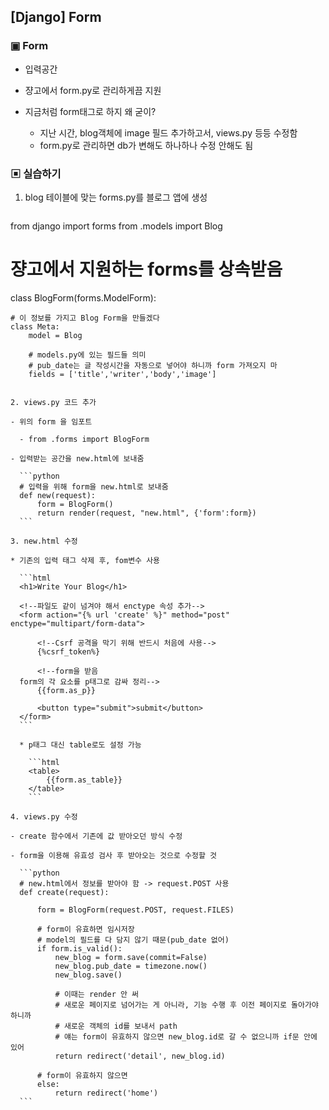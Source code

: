 ## [Django] Form



### ▣ Form

* 입력공간

* 쟝고에서 form.py로 관리하게끔 지원

* 지금처럼 form태그로 하지 왜 굳이?

  * 지난 시간, blog객체에 image 필드 추가하고서, views.py 등등 수정함
  * form.py로 관리하면 db가 변해도 하나하나 수정 안해도 됨

  

### ▣ 실습하기

1. blog 테이블에 맞는 forms.py를 블로그 앱에 생성

   ```python
from django import forms
from .models import Blog

# 쟝고에서 지원하는 forms를 상속받음
class BlogForm(forms.ModelForm):

    # 이 정보를 가지고 Blog Form을 만들겠다
    class Meta:
        model = Blog

        # models.py에 있는 필드들 의미
        # pub_date는 글 작성시간을 자동으로 넣어야 하니까 form 가져오지 마
        fields = ['title','writer','body','image']
   
   
   ```

2. views.py 코드 추가

   - 위의 form 을 임포트

     - from .forms import BlogForm
   
   - 입력받는 공간을 new.html에 보내줌
   
     ```python
     # 입력을 위해 form을 new.html로 보내줌
     def new(request):
         form = BlogForm()
         return render(request, "new.html", {'form':form})
     ```
   
3. new.html 수정

   * 기존의 입력 태그 삭제 후, fom변수 사용

     ```html
     <h1>Write Your Blog</h1>
     
     <!--파일도 같이 넘겨야 해서 enctype 속성 추가-->
     <form action="{% url 'create' %}" method="post" enctype="multipart/form-data">
     
         <!--Csrf 공격을 막기 위해 반드시 처음에 사용-->
         {%csrf_token%}
     
         <!--form을 받음
     form의 각 요소를 p태그로 감싸 정리-->
         {{form.as_p}}
     
         <button type="submit">submit</button>
     </form>
     ```

     * p태그 대신 table로도 설정 가능

       ```html
       <table>
           {{form.as_table}}
       </table>
       ```

4. views.py 수정

   - create 함수에서 기존에 값 받아오던 방식 수정

   - form을 이용해 유효성 검사 후 받아오는 것으로 수정할 것

     ```python
     # new.html에서 정보를 받아야 함 -> request.POST 사용
     def create(request):
     
         form = BlogForm(request.POST, request.FILES)
     
         # form이 유효하면 임시저장
         # model의 필드를 다 담지 않기 때문(pub_date 없어)
         if form.is_valid():
             new_blog = form.save(commit=False)
             new_blog.pub_date = timezone.now()
             new_blog.save()
     
             # 이때는 render 안 써 
             # 새로운 페이지로 넘어가는 게 아니라, 기능 수행 후 이전 페이지로 돌아가야 하니까
             # 새로운 객체의 id를 보내서 path
             # 얘는 form이 유효하지 않으면 new_blog.id로 갈 수 없으니까 if문 안에 있어
             return redirect('detail', new_blog.id)
     
         # form이 유효하지 않으면
         else:
             return redirect('home')
     ```

     

   
